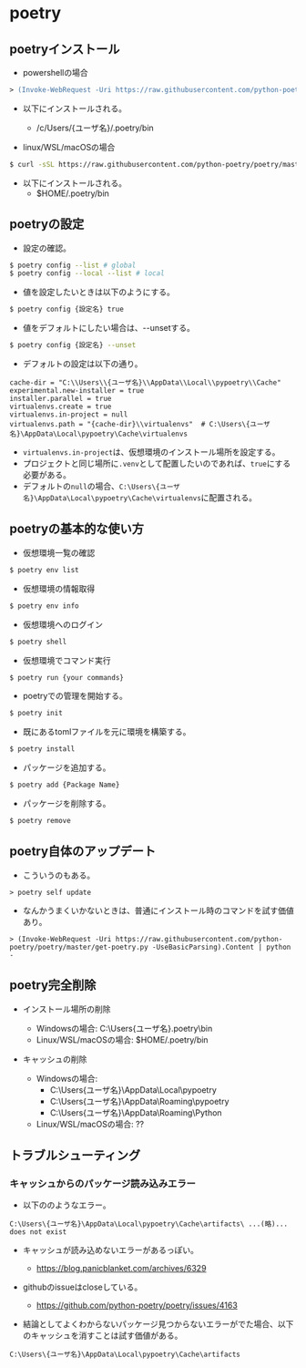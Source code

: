 # poetry

## poetryインストール

- powershellの場合
```ps
> (Invoke-WebRequest -Uri https://raw.githubusercontent.com/python-poetry/poetry/master/get-poetry.py -UseBasicParsing).Content | python -
```
- 以下にインストールされる。
  - /c/Users/{ユーザ名}/.poetry/bin

- linux/WSL/macOSの場合
```sh
$ curl -sSL https://raw.githubusercontent.com/python-poetry/poetry/master/get-poetry.py | python -
```

- 以下にインストールされる。
  - $HOME/.poetry/bin

## poetryの設定

- 設定の確認。
```sh
$ poetry config --list # global
$ poetry config --local --list # local
```

- 値を設定したいときは以下のようにする。
```sh
$ poetry config {設定名} true
```

- 値をデフォルトにしたい場合は、--unsetする。
```sh
$ poetry config {設定名} --unset
```

- デフォルトの設定は以下の通り。
```
cache-dir = "C:\\Users\\{ユーザ名}\\AppData\\Local\\pypoetry\\Cache"
experimental.new-installer = true
installer.parallel = true
virtualenvs.create = true
virtualenvs.in-project = null
virtualenvs.path = "{cache-dir}\\virtualenvs"  # C:\Users\{ユーザ名}\AppData\Local\pypoetry\Cache\virtualenvs
```

- `virtualenvs.in-project`は、仮想環境のインストール場所を設定する。
- プロジェクトと同じ場所に`.venv`として配置したいのであれば、`true`にする必要がある。
- デフォルトの`null`の場合、`C:\Users\{ユーザ名}\AppData\Local\pypoetry\Cache\virtualenvs`に配置される。

## poetryの基本的な使い方

- 仮想環境一覧の確認
```sh
$ poetry env list
```

- 仮想環境の情報取得
```sh
$ poetry env info
```

- 仮想環境へのログイン
```sh
$ poetry shell
```

- 仮想環境でコマンド実行
```sh
$ poetry run {your commands}
```

- poetryでの管理を開始する。
```sh
$ poetry init
```

- 既にあるtomlファイルを元に環境を構築する。
```sh
$ poetry install
```

- パッケージを追加する。
```sh
$ poetry add {Package Name}
```

- パッケージを削除する。
```sh
$ poetry remove
```

## poetry自体のアップデート

- こういうのもある。
```
> poetry self update
```

- なんかうまくいかないときは、普通にインストール時のコマンドを試す価値あり。
```
> (Invoke-WebRequest -Uri https://raw.githubusercontent.com/python-poetry/poetry/master/get-poetry.py -UseBasicParsing).Content | python -
```

## poetry完全削除

- インストール場所の削除
  - Windowsの場合: C:\Users\{ユーザ名}\.poetry\bin
  - Linux/WSL/macOSの場合: $HOME/.poetry/bin

- キャッシュの削除
  - Windowsの場合: 
    - C:\Users\{ユーザ名}\AppData\Local\pypoetry
    - C:\Users\{ユーザ名}\AppData\Roaming\pypoetry
    - C:\Users\{ユーザ名}\AppData\Roaming\Python
  - Linux/WSL/macOSの場合: ??

## トラブルシューティング

### キャッシュからのパッケージ読み込みエラー

- 以下ののようなエラー。
```
C:\Users\{ユーザ名}\AppData\Local\pypoetry\Cache\artifacts\ ...(略)... does not exist
```

- キャッシュが読み込めないエラーがあるっぽい。
  - https://blog.panicblanket.com/archives/6329

- githubのissueはcloseしている。
  - https://github.com/python-poetry/poetry/issues/4163

- 結論としてよくわからないパッケージ見つからないエラーがでた場合、以下のキャッシュを消すことは試す価値がある。
```
C:\Users\{ユーザ名}\AppData\Local\pypoetry\Cache\artifacts
```